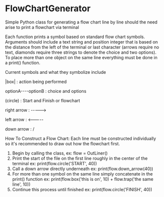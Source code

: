 # FlowChartGenerator
Simple Python class for generating a flow chart line by line should the need arise to print a flowchart via terminal

Each function prints a symbol based on standard flow chart symbols. Arguments should include a text string and position integer that is based on the distance from the left of the terminal or last character (arrows require no text, diamonds require three strings to denote the choice and two options). To place more than one object on the same line everything must be done in a print() function.

Current symbols and what they symbolize include 

|box| : action being performed 

optionA--<diamond>--optionB : choice and options

(circle) : Start and Finish or flowchart

right arrow : ----->

left arrow : <-----

down arrow : \/
                    
                    
How To Construct a Flow Chart:
Each line must be constructed individually so it's recommended to draw out how the flowchart first.
1) Begin by calling the class, ex: flow = OutLiner()
2) Print the start of the file on the first line roughly in the center of the terminal ex: print(flow.circle('START', 40))
3) Call a down arrow directly underneath ex: print(flow.down_arrow(40))
4) For more than one symbol on the same line simply concatenate in the print() function ex: print(flow.box('this is on', 10) + flow.trap('the same line', 10))
5) Continue this process until finished ex: print(flow.circle('FINISH', 40))
